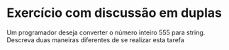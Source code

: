 Exercício com discussão em duplas
=================================

Um programador deseja converter o número
inteiro 555 para string. Descreva duas
maneiras diferentes de se realizar esta tarefa